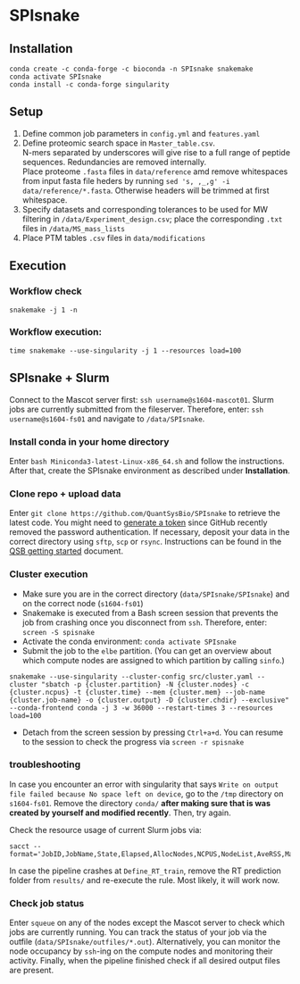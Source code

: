 # SPIsnake


## Installation
```
conda create -c conda-forge -c bioconda -n SPIsnake snakemake
conda activate SPIsnake
conda install -c conda-forge singularity 
```

## Setup
1. Define common job parameters in `config.yml` and `features.yaml`
2. Define proteomic search space in `Master_table.csv`.  
N-mers separated by underscores will give rise to a full range of peptide sequences. Redundancies are removed internally.  
Place proteome `.fasta` files in `data/reference`  amd remove whitespaces from input fasta file heders by running `sed 's, ,_,g' -i data/reference/*.fasta`. Otherwise headers will be trimmed at first whitespace.  
3. Specify datasets and corresponding tolerances to be used for MW filtering in `/data/Experiment_design.csv`; place the corresponding `.txt` files in `/data/MS_mass_lists`
4. Place PTM tables `.csv` files in `data/modifications`

## Execution
### Workflow check
`snakemake -j 1 -n`
### Workflow execution:
```
time snakemake --use-singularity -j 1 --resources load=100
```

## SPIsnake + Slurm
Connect to the Mascot server first: `ssh username@s1604-mascot01`.
Slurm jobs are currently submitted from the fileserver. Therefore, enter: `ssh username@s1604-fs01` and navigate to `/data/SPIsnake`.

### Install conda in your home directory
Enter `bash Miniconda3-latest-Linux-x86_64.sh` and follow the instructions.
After that, create the SPIsnake environment as described under **Installation**.

### Clone repo + upload data
Enter `git clone https://github.com/QuantSysBio/SPIsnake` to retrieve the latest code. You might need to [generate a token](https://github.blog/2020-12-15-token-authentication-requirements-for-git-operations/) since GitHub recently removed the password authentication.
If necessary, deposit your data in the correct directory using `sftp`, `scp` or `rsync`. Instructions can be found in the [QSB getting started](https://pad.gwdg.de/s/JlkAOXJ2f#) document.

### Cluster execution
- Make sure you are in the correct directory (`data/SPIsnake/SPIsnake`) and on the correct node (`s1604-fs01`)
- Snakemake is executed from a Bash screen session that prevents the job from crashing once you disconnect from `ssh`. Therefore, enter:
`screen -S spisnake`
- Activate the conda environment:
`conda activate SPIsnake`
- Submit the job to the `elbe` partition. (You can get an overview about which compute nodes are assigned to which partition by calling `sinfo`.)  
```
snakemake --use-singularity --cluster-config src/cluster.yaml --cluster "sbatch -p {cluster.partition} -N {cluster.nodes} -c {cluster.ncpus} -t {cluster.time} --mem {cluster.mem} --job-name {cluster.job-name} -o {cluster.output} -D {cluster.chdir} --exclusive" --conda-frontend conda -j 3 -w 36000 --restart-times 3 --resources load=100
```
- Detach from the screen session by pressing `Ctrl+a+d`. You can resume to the session to check the progress via `screen -r spisnake`

### troubleshooting
In case you encounter an error with singularity that says `Write on output file failed because No space left on device`, go to the `/tmp` directory on `s1604-fs01`. Remove the directory `conda/` **after making sure that is was created by yourself and modified recently**. Then, try again.

Check the resource usage of current Slurm jobs via:
```
sacct --format='JobID,JobName,State,Elapsed,AllocNodes,NCPUS,NodeList,AveRSS,MaxRSS,MaxRSSNode,MaxRSSTask,ReqMem,MaxDiskWrite'
```

In case the pipeline crashes at `Define_RT_train`, remove the RT prediction folder from `results/` and re-execute the rule. Most likely, it will work now.

### Check job status
Enter `squeue` on any of the nodes except the Mascot server to check which jobs are currently running.
You can track the status of your job via the outfile (`data/SPIsnake/outfiles/*.out`). Alternatively, you can monitor the node occupancy by `ssh`-ing on the compute nodes and monitoring their activity.
Finally, when the pipeline finished check if all desired output files are present.

